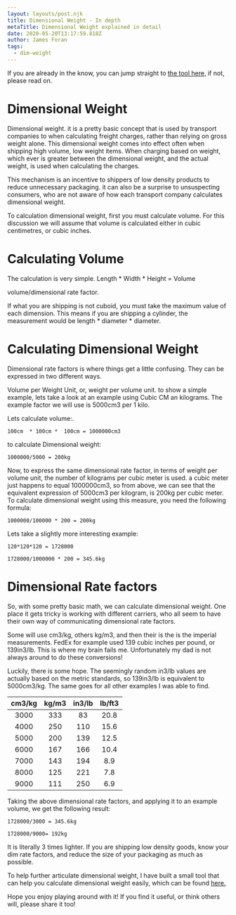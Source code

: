 ```yaml
---
layout: layouts/post.njk
title: Dimensional Weight - In depth
metaTitle: Dimensional Weight explained in detail
date: 2020-05-20T13:17:59.818Z
author: James Foran
tags:
  - dim-weight
---
```


If you are already in the know, you can jump straight to [the tool here,](/dim-weight) if not, please read on.

# Dimensional Weight
Dimensional weight. it is a pretty basic concept that is used by transport companies to when calculating freight charges, rather than relying on gross weight alone. This dimensional weight comes into effect often when shipping high volume, low weight items. When charging based on weight, which ever is greater between the dimensional weight, and the actual weight, is used when calculating the charges. 

This mechanism is an incentive to shippers of low density products to reduce unnecessary packaging. it can also be a surprise to unsuspecting consumers, who are not aware of how each transport company calculates dimensional weight.

To calculation dimensional weight, first you must calculate volume. For this discussion we will assume that volume is calculated either in cubic centimetres, or cubic inches. 



# Calculating Volume

The calculation is very simple. Length  * Width *  Height = Volume 

volume/dimensional rate factor.

If what you are shipping is not cuboid, you must take the maximum value of each dimension. This means if you are shipping a cylinder, the measurement would be length  * diameter *  diameter.

# Calculating Dimensional Weight

Dimensional rate factors is where things get a little confusing. They can be expressed in two different ways. 

Volume per Weight Unit, or, weight per volume unit. to show a simple example, lets take a look at an example using Cubic CM an kilograms. The example factor we will use is 5000cm3 per 1 kilo. 

Lets calculate volume:. 

`100cm  * 100cm *  100cm = 1000000cm3`

to calculate Dimensional weight: 

`1000000/5000 = 200kg`

Now, to express the same dimensional rate factor, in terms of weight per volume unit, the number of kilograms per cubic meter is used. a cubic meter just happens to equal 1000000cm3, so from above, we can see that the equivalent expression of 5000cm3 per kilogram, is 200kg per cubic meter. To calculate dimensional weight using this measure, you need the following formula:

`1000000/100000 * 200 = 200kg`

Lets take a slightly more interesting example:

`120*120*120 = 1728000   `

`1728000/1000000 * 200 = 345.6kg`

# Dimensional Rate factors

So, with some pretty basic math, we can calculate dimensional weight. One place it gets tricky is working with different carriers, who all seem to have their own way of communicating dimensional rate factors. 

Some will use cm3/kg, others kg/m3, and then their is the is the imperial measurements. FedEx for example used 139 cubic inches per pound, or 139in3/lb. This is where my brain fails me. Unfortunately my dad is not always around to do these conversions!

Luckily, there is some hope. The seemingly random in3/lb values are actually based on the metric standards, so 139in3/lb is equivalent to 5000cm3/kg. The same goes for all other examples I was able to find.

|cm3/kg	|kg/m3	|in3/lb	|lb/ft3	|
|:----:	|:----:	|:----:	|:----:	|
|3000	|333	|83	|20.8	|
|4000	|250	|110	|15.6	|
|5000	|200	|139	|12.5	|
|6000	|167	|166	|10.4	|
|7000	|143	|194	|8.9	|
|8000	|125	|221	|7.8	|
|9000	|111	|250	|6.9	|


Taking the above dimensional rate factors, and applying it to an example volume, we get the following result:

`1728000/3000 = 345.6kg`

`1728000/9000= 192kg`

It is literally 3 times lighter. If you are shipping low density goods, know your dim rate factors, and reduce the size of your packaging as much as possible. 

To help further articulate dimensional weight, I have built a small tool that can help you calculate dimensional weight easily, which can be found [here.](/dim-weight)

Hope you enjoy playing around with it! If you find it useful, or think others will, please share it too!